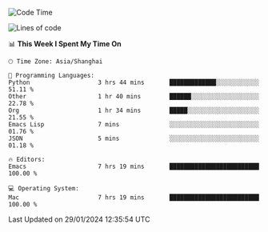 <!--START_SECTION:waka-->
![Code Time](http://img.shields.io/badge/Code%20Time-1%2C783%20hrs%2015%20mins-blue)

![Lines of code](https://img.shields.io/badge/From%20Hello%20World%20I%27ve%20Written-287.6%20thousand%20lines%20of%20code-blue)

📊 **This Week I Spent My Time On** 

```text
🕑︎ Time Zone: Asia/Shanghai

💬 Programming Languages: 
Python                   3 hrs 44 mins       █████████████░░░░░░░░░░░░   51.11 % 
Other                    1 hr 40 mins        ██████░░░░░░░░░░░░░░░░░░░   22.78 % 
Org                      1 hr 34 mins        █████░░░░░░░░░░░░░░░░░░░░   21.55 % 
Emacs Lisp               7 mins              ░░░░░░░░░░░░░░░░░░░░░░░░░   01.76 % 
JSON                     5 mins              ░░░░░░░░░░░░░░░░░░░░░░░░░   01.18 % 

🔥 Editors: 
Emacs                    7 hrs 19 mins       █████████████████████████   100.00 % 

💻 Operating System: 
Mac                      7 hrs 19 mins       █████████████████████████   100.00 % 
```


 Last Updated on 29/01/2024 12:35:54 UTC
<!--END_SECTION:waka-->
